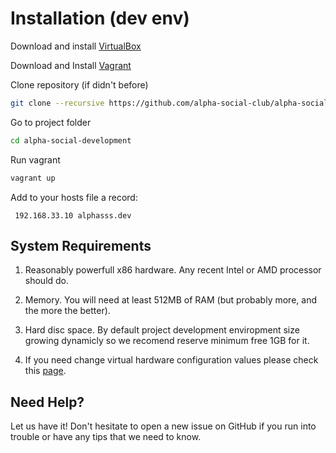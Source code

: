 # Installation (dev env)

Download and install [VirtualBox](https://www.virtualbox.org/wiki/Downloads)

Download and Install [Vagrant](https://www.vagrantup.com/downloads.html)

Clone repository (if didn't before)
```bash
git clone --recursive https://github.com/alpha-social-club/alpha-social-development
```
Go to project folder
```bash
cd alpha-social-development
```


Run vagrant
```bash
vagrant up
```

Add to your hosts file a record:
```nano
 192.168.33.10 alphasss.dev
```

## System Requirements

1. Reasonably powerfull x86 hardware. Any recent Intel or AMD processor should do.

2. Memory. You will need at least 512MB of RAM (but probably more, and the more the better).

3. Hard disc space. By default project development enviropment size growing dynamicly so we recomend reserve minimum free 1GB for it.

4. If you need change virtual hardware configuration values please check this [page](https://docs.vagrantup.com/v2/virtualbox/configuration.html).


## Need Help?

Let us have it! Don't hesitate to open a new issue on GitHub if you run into trouble or have any tips that we need to know.

